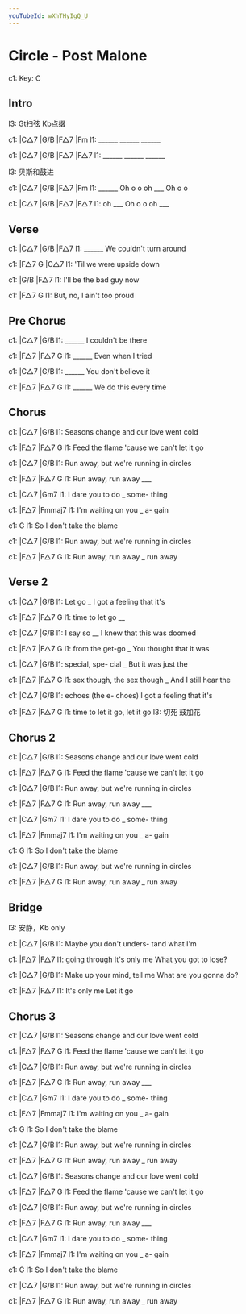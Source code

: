 ```yaml
---
youTubeId: wXhTHyIgQ_U
---
```


# Circle - Post Malone

c1: Key: C

## Intro

l3: Gt扫弦 Kb点缀

c1: |C△7   |G/B   |F△7   |Fm
l1:  ______ ______ ______

c1: |C△7   |G/B   |F△7   |F△7
l1:  ______ ______ ______

l3: 贝斯和鼓进

c1: |C△7   |G/B   |F△7   |Fm
l1:  ______ Oh o o oh ___ Oh o o

c1: |C△7   |G/B   |F△7   |F△7
l1:  oh ___ Oh o o oh ___

## Verse

c1: |C△7   |G/B                |F△7
l1:  ______    We couldn't turn around

c1: |F△7          G          |C△7
l1:  'Til we were upside down

c1: |G/B                   |F△7
l1:     I'll be the bad guy now

c1: |F△7           G
l1:     But, no, I ain't too proud

## Pre Chorus

c1: |C△7   |G/B
l1:  ______    I couldn't be there

c1: |F△7   |F△7          G
l1:  ______    Even when I tried

c1: |C△7   |G/B
l1:  ______    You don't believe it

c1: |F△7   |F△7           G
l1:  ______    We do this every time

## Chorus

c1: |C△7                      |G/B
l1:     Seasons change and our love went cold

c1: |F△7                        |F△7          G
l1:     Feed the flame 'cause we can't let it go

c1: |C△7                   |G/B
l1:     Run away, but we're running in circles

c1: |F△7             |F△7     G
l1:     Run away, run away ___

c1:              |C△7       |Gm7
l1: I dare you to do _ some- thing

c1:               |F△7     |Fmmaj7
l1: I'm waiting on you _ a- gain

c1:            G
l1: So I don't take the blame

c1: |C△7                   |G/B
l1:     Run away, but we're running in circles

c1: |F△7             |F△7    G
l1:     Run away, run away _ run away

## Verse 2

c1: |C△7      |G/B
l1:  Let go _  I got a feeling that it's

c1: |F△7            |F△7   G
l1:  time to let go     __

c1:  |C△7      |G/B
l1: I say so __   I knew that this was doomed

c1: |F△7            |F△7      G
l1:  from the get-go    _ You thought that it was

c1:  |C△7          |G/B
l1:   special, spe- cial _ But it was just the

c1: |F△7                |F△7          G
l1:  sex though, the sex though _ And I still hear the

c1:  |C△7           |G/B
l1:   echoes (the e- choes) I got a feeling that it's

c1: |F△7                |F△7          G
l1:  time to let it go,  let it go
l3:                      切死         鼓加花

## Chorus 2

c1: |C△7                      |G/B
l1:     Seasons change and our love went cold

c1: |F△7                        |F△7          G
l1:     Feed the flame 'cause we can't let it go

c1: |C△7                   |G/B
l1:     Run away, but we're running in circles

c1: |F△7             |F△7     G
l1:     Run away, run away ___

c1:              |C△7       |Gm7
l1: I dare you to do _ some- thing

c1:               |F△7     |Fmmaj7
l1: I'm waiting on you _ a- gain

c1:            G
l1: So I don't take the blame

c1: |C△7                   |G/B
l1:     Run away, but we're running in circles

c1: |F△7             |F△7    G
l1:     Run away, run away _ run away

## Bridge

l3: 安静，Kb only

c1: |C△7                        |G/B
l1:      Maybe you don't unders- tand what I'm

c1:              |F△7             |F△7
l1: going through    It's only me   What you got to lose?

c1: |C△7                       |G/B
l1:  Make up your mind, tell me What are you gonna do?

c1: |F△7             |F△7
l1:     It's only me     Let it go

## Chorus 3

c1: |C△7                      |G/B
l1:     Seasons change and our love went cold

c1: |F△7                        |F△7          G
l1:     Feed the flame 'cause we can't let it go

c1: |C△7                   |G/B
l1:     Run away, but we're running in circles

c1: |F△7             |F△7     G
l1:     Run away, run away ___

c1:              |C△7       |Gm7
l1: I dare you to do _ some- thing

c1:               |F△7     |Fmmaj7
l1: I'm waiting on you _ a- gain

c1:            G
l1: So I don't take the blame

c1: |C△7                   |G/B
l1:     Run away, but we're running in circles

c1: |F△7             |F△7    G
l1:     Run away, run away _ run away

c1: |C△7                      |G/B
l1:     Seasons change and our love went cold

c1: |F△7                        |F△7          G
l1:     Feed the flame 'cause we can't let it go

c1: |C△7                   |G/B
l1:     Run away, but we're running in circles

c1: |F△7             |F△7     G
l1:     Run away, run away ___

c1:              |C△7       |Gm7
l1: I dare you to do _ some- thing

c1:               |F△7     |Fmmaj7
l1: I'm waiting on you _ a- gain

c1:            G
l1: So I don't take the blame

c1: |C△7                   |G/B
l1:     Run away, but we're running in circles

c1: |F△7             |F△7    G
l1:     Run away, run away _ run away
